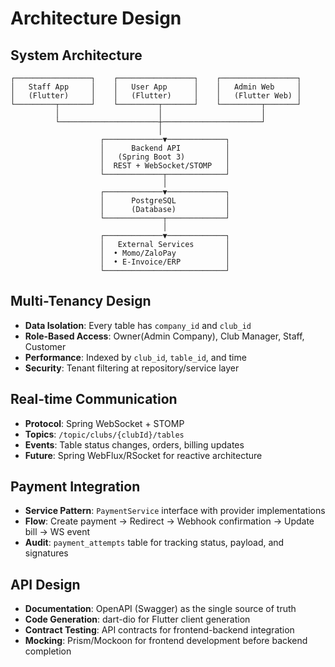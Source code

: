 # Architecture Design

## System Architecture
```
┌─────────────────┐    ┌─────────────────┐    ┌─────────────────┐
│   Staff App     │    │   User App      │    │   Admin Web     │
│   (Flutter)     │    │   (Flutter)     │    │   (Flutter Web) │
└─────────┬───────┘    └─────────┬───────┘    └─────────┬───────┘
          │                      │                      │
          └──────────────────────┼──────────────────────┘
                                 │
                    ┌─────────────▼─────────────┐
                    │      Backend API          │
                    │   (Spring Boot 3)         │
                    │  REST + WebSocket/STOMP   │
                    └─────────────┬─────────────┘
                                  │
                    ┌─────────────▼─────────────┐
                    │      PostgreSQL           │
                    │      (Database)           │
                    └─────────────┬─────────────┘
                                  │
                    ┌─────────────▼─────────────┐
                    │   External Services       │
                    │  • Momo/ZaloPay           │
                    │  • E-Invoice/ERP          │
                    └───────────────────────────┘
```

## Multi-Tenancy Design
- **Data Isolation**: Every table has `company_id` and `club_id`
- **Role-Based Access**: Owner(Admin Company), Club Manager, Staff, Customer
- **Performance**: Indexed by `club_id`, `table_id`, and time
- **Security**: Tenant filtering at repository/service layer

## Real-time Communication
- **Protocol**: Spring WebSocket + STOMP
- **Topics**: `/topic/clubs/{clubId}/tables`
- **Events**: Table status changes, orders, billing updates
- **Future**: Spring WebFlux/RSocket for reactive architecture

## Payment Integration
- **Service Pattern**: `PaymentService` interface with provider implementations
- **Flow**: Create payment → Redirect → Webhook confirmation → Update bill → WS event
- **Audit**: `payment_attempts` table for tracking status, payload, and signatures

## API Design
- **Documentation**: OpenAPI (Swagger) as the single source of truth
- **Code Generation**: dart-dio for Flutter client generation
- **Contract Testing**: API contracts for frontend-backend integration
- **Mocking**: Prism/Mockoon for frontend development before backend completion